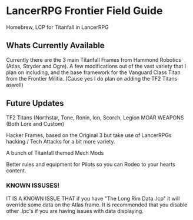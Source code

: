 # LancerRPG Frontier Field Guide
 Homebrew, LCP for Titanfall in LancerRPG

## Whats Currently Available

Currently there are the 3 main Titanfall Frames from Hammond Robotics (Atlas, Stryder and Ogre).
A few modifications out of the vast variety that I plan on including,
and the base framework for the Vanguard Class Titan from the Frontier Militia. (Cause yes I do plan on adding the TF2 Titans aswell)

## Future Updates

TF2 Titans (Northstar, Tone, Ronin, Ion, Scorch, Legion
MOAR WEAPONS (Both Lore and Custom)

Hacker Frames, based on the Original 3 but take use of LancerRPGs hacking / Tech Attacks for a bit more variety.

A bunch of Titanfall themed Mech Mods

Better rules and equipment for Pilots so you can Rodeo to your hearts content.

### KNOWN ISSUSES!

IT IS A KNOWN ISSUE THAT if you have "The Long Rim Data .lcp" it will override some data on the Atlas frame. It is recommended that you disable other .lpc's if you are having issues with data displaying.